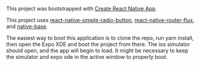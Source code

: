This project was bootstrapped with [Create React Native App](https://github.com/react-community/create-react-native-app).

This project uses [react-native-simple-radio-button](https://www.npmjs.com/package/react-native-simple-radio-button),
 [react-native-router-flux](https://github.com/aksonov/react-native-router-flux), and [native-base](https://nativebase.io/).


 The easiest way to boot this application is to clone the repo, run yarn install, then open the Expo XDE and boot the project from there.  The ios simulator should open, and the app will begin to load.  It might be necessary to keep the simulator and expo xde in the active window to properly boot.

